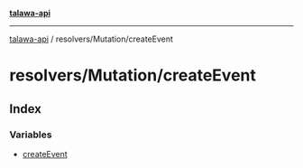 [**talawa-api**](../../../README.md)

***

[talawa-api](../../../modules.md) / resolvers/Mutation/createEvent

# resolvers/Mutation/createEvent

## Index

### Variables

- [createEvent](variables/createEvent.md)
